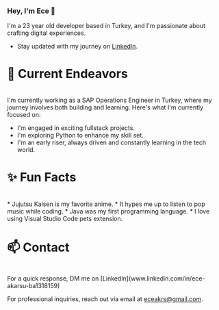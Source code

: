 ### Hey, I'm Ece 👋
I'm a 23 year old developer based in Turkey, and I'm passionate about crafting digital experiences.

* Stay updated with my journey on [LinkedIn](www.linkedin.com/in/ece-akarsu-ba1318159).

# 🔭 Current Endeavors
<br>
I'm currently working as a SAP Operations Engineer in Turkey, where my journey involves both building and learning. Here's what I'm currently focused on:

* I'm engaged in exciting fullstack projects.
* I'm exploring Python to enhance my skill set.
* I'm an early riser, always driven and constantly learning in the tech world.

# ✨ Fun Facts
<br>
* Jujutsu Kaisen is my favorite anime.
* It hypes me up to listen to pop music while coding.
* Java was my first programming language.
* I love using Visual Studio Code pets extension.

# 📫 Contact
<br>
For a quick response, DM me on [LinkedIn](www.linkedin.com/in/ece-akarsu-ba1318159)

For professional inquiries, reach out via email at eceakrs@gmail.com.


